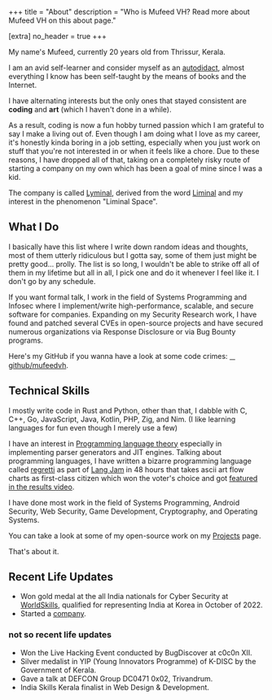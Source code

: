+++
title = "About"
description = "Who is Mufeed VH? Read more about Mufeed VH on this about page."

[extra]
no_header = true
+++

My name's Mufeed, currently <span id="my_age"><noscript>20</noscript></span> years old from Thrissur, Kerala.

I am an avid self-learner and consider myself as an [autodidact](https://en.wikipedia.org/wiki/Autodidacticism), almost everything I know has been self-taught by the means of books and the Internet.

I have alternating interests but the only ones that stayed consistent are <strong>coding</strong> and <strong>art</strong> (which I haven't done in a while).

As a result, coding is now a fun hobby turned passion which I am grateful to say I make a living out of. Even though I am doing what I love as my career, it's honestly kinda boring in a job setting, especially when you just work on stuff that you're not interested in or when it feels like a chore. Due to these reasons, I have dropped all of that, taking on a completely risky route of starting a company on my own which has been a goal of mine since I was a kid.

The company is called [Lyminal](https://lyminal.space/), derived from the word [Liminal](https://en.wikipedia.org/wiki/Liminal) and my interest in the phenomenon "Liminal Space".

## What I Do

I basically have this list where I write down random ideas and thoughts, most of them utterly ridiculous but I gotta say, some of them just might be pretty good... prolly. The list is so long, I wouldn't be able to strike off all of them in my lifetime but all in all, I pick one and do it whenever I feel like it. I don't go by any schedule.

If you want formal talk, I work in the field of Systems Programming and Infosec where I implement/write high-performance, scalable, and secure software for companies. Expanding on my Security Research work, I have found and patched several CVEs in open-source projects and have secured numerous organizations via Response Disclosure or via Bug Bounty programs.

Here's my GitHub if you wanna have a look at some code crimes: <a href="https://github.com/mufeedvh" target="_blank"><span class="fa-brands fa-github"></span> github/mufeedvh</a>.

## Technical Skills

I mostly write code in Rust and Python, other than that, I dabble with C, C++, Go, JavaScript, Java, Kotlin, PHP, Zig, and Nim. (I like learning languages for fun even though I merely use a few)

I have an interest in [Programming language theory](https://en.wikipedia.org/wiki/Programming_language_theory) especially in implementing parser generators and JIT engines. Talking about programming languages, I have written a bizarre programming language called [regretti](https://github.com/mufeedvh/regretti) as part of [Lang Jam](https://github.com/langjam/langjam) in 48 hours that takes ascii art flow charts as first-class citizen which won the voter's choice and got [featured in the results video](https://www.youtube.com/watch?v=j7VAw8UfMeA&t=466s).

I have done most work in the field of Systems Programming, Android Security, Web Security, Game Development, Cryptography, and Operating Systems.

You can take a look at some of my open-source work on my [Projects](https://www.mufeedvh.com/projects) page.

That's about it.

## Recent Life Updates

- Won gold medal at the all India nationals for Cyber Security at [WorldSkills](https://en.wikipedia.org/wiki/WorldSkills), qualified for representing India at Korea in October of 2022.
- Started a [company](https://lyminal.space/).

### not so recent life updates

- Won the Live Hacking Event conducted by BugDiscover at c0c0n XII.
- Silver medalist in YIP (Young Innovators Programme) of K-DISC by the Government of Kerala.
- Gave a talk at DEFCON Group DC0471 0x02, Trivandrum.
- India Skills Kerala finalist in Web Design & Development.

<style>:host,:root{--fa-font-brands:normal 400 1em/1 "Font Awesome 6 Brands"}@font-face{font-family:"Font Awesome 6 Brands";font-style:normal;font-weight:400;font-display:block;src:url('/fonts/fa-brands-400.woff2') format("woff2"),url('/fonts/fa-brands-400.ttf') format("truetype")}.fa-brands,.fab{font-family:"Font Awesome 6 Brands";font-weight:400}.fa-github:before{content:"\f09b"}.fa-github-alt:before{content:"\f113"}.fa-github-square:before{content:"\f092"}.fa-twitter:before{content:"\f099"}.fa-twitter-square:before{content:"\f081"}.fa-instagram:before{content:"\f16d"}.fa-instagram-square:before{content:"\e055"}.fa-youtube:before{content:"\f167"}.fa-youtube-square:before{content:"\f431"}</style>

<script>function me_when(){var date_of_birth=(new Date()) - (new Date(2002, 5, 13)); date_of_birth /= (1000 * 60 * 60 * 24 * 365); document.getElementById('my_age').innerHTML='<span>' + Math.floor(date_of_birth) + '</span>.' + (date_of_birth % 1).toFixed(9).substr(2);}setInterval(me_when, 1)</script>
